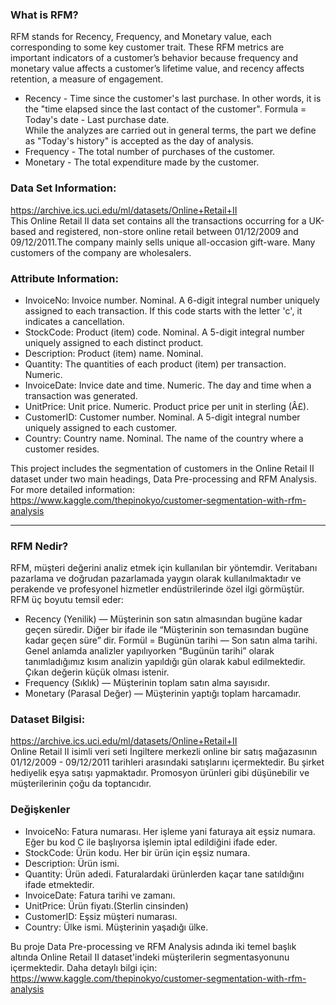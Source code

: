 ### What is RFM?
RFM stands for Recency, Frequency, and Monetary value, each corresponding to some key customer trait. These RFM metrics are important indicators of a customer’s behavior because frequency and monetary value affects a customer’s lifetime value, and recency affects retention, a measure of engagement.

- Recency - Time since the customer's last purchase. In other words, it is the "time elapsed since the last contact of the customer".
Formula = Today's date - Last purchase date. <br>
While the analyzes are carried out in general terms, the part we define as "Today's history" is accepted as the day of analysis.
- Frequency - The total number of purchases of the customer.
- Monetary - The total expenditure made by the customer.

### Data Set Information:
https://archive.ics.uci.edu/ml/datasets/Online+Retail+II <br>
This Online Retail II data set contains all the transactions occurring for a UK-based and registered, non-store online retail between 01/12/2009 and 09/12/2011.The company mainly sells unique all-occasion gift-ware. Many customers of the company are wholesalers. 

### Attribute Information:
- InvoiceNo: Invoice number. Nominal. A 6-digit integral number uniquely assigned to each transaction. If this code starts with the letter 'c', it indicates a cancellation.
- StockCode: Product (item) code. Nominal. A 5-digit integral number uniquely assigned to each distinct product.
- Description: Product (item) name. Nominal.
- Quantity: The quantities of each product (item) per transaction. Numeric.
- InvoiceDate: Invice date and time. Numeric. The day and time when a transaction was generated.
- UnitPrice: Unit price. Numeric. Product price per unit in sterling (Â£).
- CustomerID: Customer number. Nominal. A 5-digit integral number uniquely assigned to each customer.
- Country: Country name. Nominal. The name of the country where a customer resides. <br> 

This project includes the segmentation of customers in the Online Retail II dataset under two main headings, Data Pre-processing and RFM Analysis. For more detailed information: https://www.kaggle.com/thepinokyo/customer-segmentation-with-rfm-analysis

***
### RFM Nedir?
RFM, müşteri değerini analiz etmek için kullanılan bir yöntemdir. Veritabanı pazarlama ve doğrudan pazarlamada yaygın olarak kullanılmaktadır ve perakende ve profesyonel hizmetler endüstrilerinde özel ilgi görmüştür. RFM üç boyutu temsil eder:

- Recency (Yenilik) — Müşterinin son satın almasından bugüne kadar geçen süredir. Diğer bir ifade ile “Müşterinin son temasından bugüne kadar geçen süre” dir.
Formül = Bugünün tarihi — Son satın alma tarihi. <br>
Genel anlamda analizler yapılıyorken “Bugünün tarihi” olarak tanımladığımız kısım analizin yapıldığı gün olarak kabul edilmektedir. Çıkan değerin küçük olması istenir.
- Frequency (Sıklık) — Müşterinin toplam satın alma sayısıdır.
- Monetary (Parasal Değer) — Müşterinin yaptığı toplam harcamadır.

### Dataset Bilgisi:
https://archive.ics.uci.edu/ml/datasets/Online+Retail+II <br>
Online Retail II isimli veri seti İngiltere merkezli online bir satış mağazasının 01/12/2009 - 09/12/2011 tarihleri arasındaki satışlarını içermektedir. Bu şirket hediyelik eşya satışı yapmaktadır. Promosyon ürünleri gibi düşünebilir ve müşterilerinin çoğu da toptancıdır.

### Değişkenler
- InvoiceNo: Fatura numarası. Her işleme yani faturaya ait eşsiz numara. Eğer bu kod C ile başlıyorsa işlemin iptal edildiğini ifade eder.
- StockCode: Ürün kodu. Her bir ürün için eşsiz numara.
- Description: Ürün ismi.
- Quantity: Ürün adedi. Faturalardaki ürünlerden kaçar tane satıldığını ifade etmektedir.
- InvoiceDate: Fatura tarihi ve zamanı.
- UnitPrice: Ürün fiyatı.(Sterlin cinsinden)
- CustomerID: Eşsiz müşteri numarası.
- Country: Ülke ismi. Müşterinin yaşadığı ülke. <br>

Bu proje Data Pre-processing ve RFM Analysis adında iki temel başlık altında Online Retail II dataset'indeki müşterilerin segmentasyonunu içermektedir. Daha detaylı bilgi için: https://www.kaggle.com/thepinokyo/customer-segmentation-with-rfm-analysis
